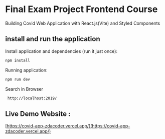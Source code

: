 # Final Exam Project Frontend Course

Building Covid Web Application with React.js(Vite) and Styled Components

## install and run the application

Install application and dependencies (run it just once):

```bash
npm install
```

Running application:

```bash
npm run dev
```
Search in Browser

```bash
 http://localhost:2019/
```

## Live Demo Website :
[https://covid-app-zdacoder.vercel.app/](https://covid-app-zdacoder.vercel.app/)
